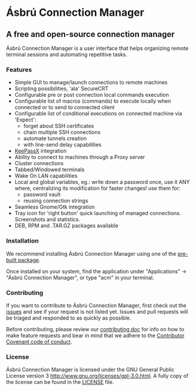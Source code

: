 # Ásbrú Connection Manager

## A free and open-source connection manager

Ásbrú Connection Manager is a user interface that helps organizing remote terminal sessions and automating repetitive tasks.

### Features

- Simple GUI to manage/launch connections to remote machines
- Scripting possibilities, 'ala' SecureCRT
- Configurable pre or post connection local commands execution
- Configurable list of macros (commands) to execute locally when connected or to send to connected client
- Configurable list of conditional executions on connected machine via 'Expect':
  - forget about SSH certificates
  - chain multiple SSH connections
  - automate tunnels creation
  - with line-send delay capabilities
- [KeePassX](https://www.keepassx.org/) integration
- Ability to connect to machines through a Proxy server
- Cluster connections
- Tabbed/Windowed terminals
- Wake On LAN capabilities
- Local and global variables, eg.: write down a password once, use it ANY where, centralizing its modification for faster changes! use them for:
  - password vault
  - reusing connection strings
- Seamless Gnome/Gtk integration
- Tray icon for 'right button' quick launching of managed connections. Screenshots and statistics.
- DEB, RPM and .TAR.GZ packages available

### Installation

We recommend installing Ásbrú Connection Manager using one of the [pre-built package](https://github.com/asbru-cm/asbru-cm/releases).

Once installed on your system, find the application under "Applications" -> "Ásbrú Connection Manager", or type "acm" in your terminal.

### Contributing

If you want to contribute to Ásbrú Connection Manager, first check out the [issues](https://github.com/asbru-cm/asbru-cm/issues) and see if your request is not listed yet.  Issues and pull requests will be triaged and responded to as quickly as possible.

Before contributing, please review our [contributing doc](https://github.com/asbru-cm/asbru-cm/blob/master/CONTRIBUTING.md) for info on how to make feature requests and bear in mind that we adhere to the [Contributor Covenant code of conduct](https://github.com/asbru-cm/asbru-cm/blob/master/CODE_OF_CONDUCT.md).


### License

Ásbrú Connection Manager is licensed under the GNU General Public License version 3 <http://www.gnu.org/licenses/gpl-3.0.html>.  A fully copy of the license can be found in the [LICENSE](https://github.com/asbru-cm/asbru-cm/blob/master/LICENSE) file.
